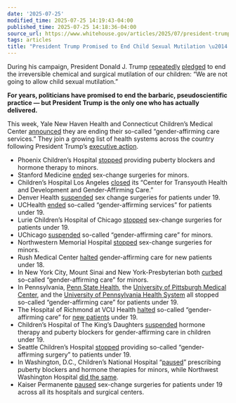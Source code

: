 ```yaml
---
date: '2025-07-25'
modified_time: 2025-07-25 14:19:43-04:00
published_time: 2025-07-25 14:18:36-04:00
source_url: https://www.whitehouse.gov/articles/2025/07/president-trump-promised-to-end-child-sexual-mutilation-and-he-delivered/
tags: articles
title: "President Trump Promised to End Child Sexual Mutilation \u2014 and He Delivered"
---
```

 
During his campaign, President Donald J. Trump
[repeatedly](https://rollcall.com/factbase/trump/transcript/donald-trump-remarks-america-first-policy-gala-mar-a-lago-november-14-2024/#48:~:text=We%27re%20going%20to%20clean,not%20going%20to%20happen.)
[pledged](https://rollcall.com/factbase/trump/transcript/donald-trump-speech-campaign-event-fort-dodge-iowa-november-18-2023/#129:~:text=So%20we%27re%20going,parents%20parental%20consent.)
to end the irreversible chemical and surgical mutilation of our
children: “We are not going to allow child sexual mutilation.”

**For years, politicians have promised to end the barbaric,
pseudoscientific practice — but President Trump is the only one who has
actually delivered.**

This week, Yale New Haven Health and Connecticut Children’s Medical
Center
[announced](https://ctmirror.org/2025/07/24/yale-new-haven-health-youth-gender-affirming-care/)
they are ending their so-called “gender-affirming care services.” They
join a growing list of health systems across the country following
President Trump’s [executive
action](https://www.whitehouse.gov/presidential-actions/2025/01/protecting-children-from-chemical-and-surgical-mutilation/).

-   Phoenix Children’s Hospital
    [stopped](https://azmirror.com/briefs/phoenix-childrens-hospital-is-indefinitely-ending-gender-affirming-care-for-arizona-kids/)
    providing puberty blockers and hormone therapy to minors.
-   Stanford Medicine
    [ended](https://x.com/RapidResponse47/status/1940109127289872811)
    sex-change surgeries for minors.
-   Children’s Hospital Los Angeles
    [closed](https://thefederalist.com/2025/07/25/biggest-trans-mutilation-clinic-shuts-its-doors-thanks-to-trumps-common-sense-executive-order/)
    its “Center for Transyouth Health and Development and
    Gender-Affirming Care.”
-   Denver Health
    [suspended](https://www.nbcnews.com/nbc-out/out-politics-and-policy/hospitals-pause-gender-affirming-care-trump-transgender-order-rcna190164)
    sex change surgeries for patients under 19.
-   UCHealth
    [ended](https://www.cuanschutz.edu/federaltransition/updates/statement-from-uchealth-on-gac---2-5-2025#:~:text=UCHealth%20respects%20the%20important%2C%20private,as%20they%20navigate%20these%20changes.)
    so-called “gender-affirming services” for patients under 19.
-   Lurie Children’s Hospital of Chicago
    [stopped](https://www.wbez.org/2025/02/07/lurie-childrens-hospital-pauses-gender-care-surgeries-for-those-younger-than-19)
    sex-change surgeries for patients under 19.
-   UChicago
    [suspended](https://www.hpherald.com/evening_digest/uchicago-medicine-suspends-gender-affirming-care-for-youth/article_8d2c2af4-df10-4621-a525-7f3cbb9c48ce.html)
    so-called “gender-affirming care” for minors.
-   Northwestern Memorial Hospital
    [stopped](https://www.npr.org/sections/shots-health-news/2025/03/25/nx-s1-5338757/transgender-surgery-lurie-chicago-hospital#:~:text=Northwestern%20Memorial%20Hospital%20in%20Chicago%20has%20also%20stopped%20surgeries%20for%20minors%2C%20families%20tell%20NPR.)
    sex-change surgeries for minors.
-   Rush Medical Center
    [halted](https://chicago.suntimes.com/lgbtq/2025/07/16/rush-medical-center-rolls-back-gender-affirming-care-for-minors)
    gender-affirming care for new patients under 18.
-   In New York City, Mount Sinai and New York-Presbyterian both
    [curbed](https://www.yahoo.com/news/nyc-hospitals-halt-gender-affirming-222456366.html)
    so-called “gender-affirming care” for minors.
-   In Pennsylvania, [Penn State
    Health](https://www.yorkdispatch.com/story/news/education/2025/04/24/penn-state-health-joins-growing-list-of-hospital-systems-banning-some-forms-of-gender-affirming-care/83232869007/),
    the [University of Pittsburgh Medical
    Center](https://www.pennlive.com/news/2025/04/pa-hospital-and-health-care-giant-bans-gender-affirming-care.html?outputType=amp),
    and the [University of Pennsylvania Health
    System](https://lancasteronline.com/news/health/philadelphia-based-hospital-system-ends-gender-affirming-surgeries-for-people-under-19/article_321ea220-feea-4130-b326-c3d09755511c.html)
    all stopped so-called “gender-affirming care” for patients under 19.
-   The Hospital of Richmond at VCU Health
    [halted](https://www.nbcnews.com/nbc-out/out-politics-and-policy/hospitals-pause-gender-affirming-care-trump-transgender-order-rcna190164)
    so-called “gender-affirming care” for [new
    patients](https://virginiamercury.com/briefs/vcu-health-resumes-gender-affirming-care-but-only-for-some/)
    under 19.
-   Children’s Hospital of The King’s Daughters
    [suspended](https://www.wtkr.com/news/health/chkd-suspends-hormone-therapy-puberty-blockers-for-gender-affirming-care)
    hormone therapy and puberty blockers for gender-affirming care in
    children under 19.
-   Seattle Children’s Hospital
    [stopped](https://www.thestranger.com/news/2025/04/17/80016692/seattle-childrens-has-again-stopped-providing-gender-affirming-surgery-for-trans-people-under-19)
    providing so-called “gender-affirming surgery” to patients under 19.
-   In Washington, D.C., Children’s National Hospital
    “[paused](https://www.nbcnews.com/nbc-out/out-politics-and-policy/hospitals-pause-gender-affirming-care-trump-transgender-order-rcna190164)”
    prescribing puberty blockers and hormone therapies for minors, while
    Northwest Washington Hospital [did the
    same](https://www.washingtonpost.com/dc-md-va/2025/01/31/trans-children-trump-hormones-healthcare/).
-   Kaiser Permanente
    [paused](https://www.dailywire.com/news/health-care-puts-stop-to-trans-surgeries-on-kids)
    sex-change surgeries for patients under 19 across all its hospitals
    and surgical centers.
